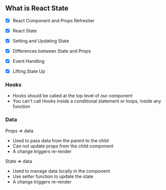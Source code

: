 ## What is React State

- [x] React Component and Props Refresher
- [x] React State
- [x] Setting and Updating State
- [x] Differences between State and Props
- [x] Event Handling
- [x] Lifting State Up


### Hooks
- Hooks should be called at the top level of our component
- You can't call Hooks inside a conditional statement or loops, inside any function


### Data

Props => data
- Used to pass data from the parent to the child
- Can not update props from the child component
- A change triggers re-render


State => data
- Used to manage data locally in the component
- Use setter function to update the state
- A change triggers re-render

